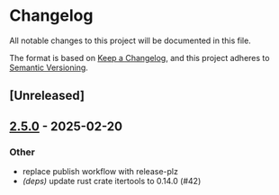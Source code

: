 # Changelog

All notable changes to this project will be documented in this file.

The format is based on [Keep a Changelog](https://keepachangelog.com/en/1.0.0/),
and this project adheres to [Semantic Versioning](https://semver.org/spec/v2.0.0.html).

## [Unreleased]

## [2.5.0](https://github.com/catppuccin/rust/compare/v2.5.0-beta.0...v2.5.0) - 2025-02-20

### Other

- replace publish workflow with release-plz
- *(deps)* update rust crate itertools to 0.14.0 (#42)
